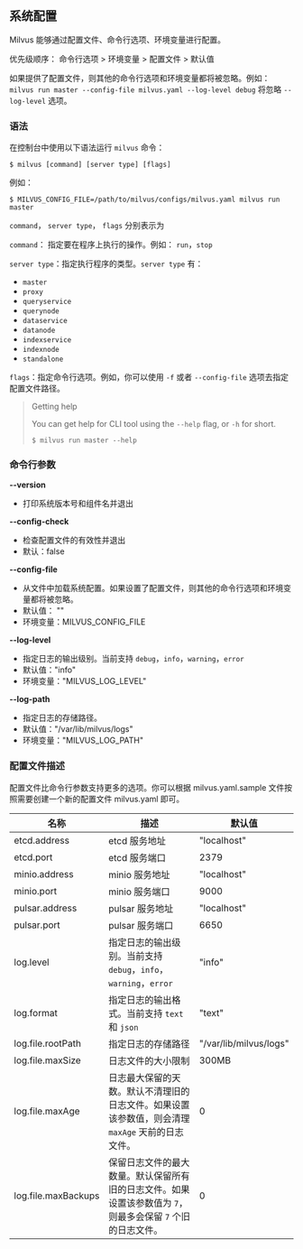 ## 系统配置

Milvus 能够通过配置文件、命令行选项、环境变量进行配置。

优先级顺序： 命令行选项 > 环境变量 > 配置文件 > 默认值

如果提供了配置文件，则其他的命令行选项和环境变量都将被忽略。例如： `milvus run master --config-file milvus.yaml --log-level debug` 将忽略 `--log-level` 选项。

### 语法

在控制台中使用以下语法运行 `milvus` 命令：

```shell
$ milvus [command] [server type] [flags]
```

例如：

```shell
$ MILVUS_CONFIG_FILE=/path/to/milvus/configs/milvus.yaml milvus run master
```

`command`， `server type`， `flags` 分别表示为

`command`： 指定要在程序上执行的操作。例如： `run`，`stop`

`server type`：指定执行程序的类型。`server type` 有：

* `master`
* `proxy`
* `queryservice`
* `querynode`
* `dataservice`
* `datanode`
* `indexservice`
* `indexnode`
* `standalone`

`flags`：指定命令行选项。例如，你可以使用 `-f` 或者 `--config-file` 选项去指定配置文件路径。

> Getting help
>
> You can get help for CLI tool using the `--help` flag, or `-h` for short.
> ```shell
> $ milvus run master --help
> ```
### 命令行参数

**--version**
* 打印系统版本号和组件名并退出

**--config-check**
* 检查配置文件的有效性并退出
* 默认：false

**--config-file**

* 从文件中加载系统配置。如果设置了配置文件，则其他的命令行选项和环境变量都将被忽略。
* 默认值： ""
* 环境变量：MILVUS_CONFIG_FILE

**--log-level**

* 指定日志的输出级别。当前支持 `debug`，`info`，`warning`，`error`
* 默认值："info"
* 环境变量："MILVUS_LOG_LEVEL"

**--log-path**

* 指定日志的存储路径。
* 默认值："/var/lib/milvus/logs"
* 环境变量："MILVUS_LOG_PATH"

### 配置文件描述

配置文件比命令行参数支持更多的选项。你可以根据 milvus.yaml.sample 文件按照需要创建一个新的配置文件 milvus.yaml 即可。

| 名称         | 描述         | 默认值         |
| --------- | --------- | --------- |
| etcd.address | etcd 服务地址 | "localhost" |
| etcd.port    | etcd 服务端口 | 2379        |
| minio.address | minio 服务地址 | "localhost" |
| minio.port    | minio 服务端口 | 9000      |
| pulsar.address | pulsar 服务地址 | "localhost" |
| pulsar.port   | pulsar 服务端口 | 6650     |
| log.level    | 指定日志的输出级别。当前支持 `debug`，`info`，`warning`，`error` | "info"         |
| log.format | 指定日志的输出格式。当前支持 `text` 和 `json` | "text" |
| log.file.rootPath | 指定日志的存储路径| "/var/lib/milvus/logs" |
| log.file.maxSize | 日志文件的大小限制 | 300MB |
| log.file.maxAge | 日志最大保留的天数。默认不清理旧的日志文件。如果设置该参数值，则会清理 `maxAge` 天前的日志文件。 | 0 |
| log.file.maxBackups | 保留日志文件的最大数量。默认保留所有旧的日志文件。如果设置该参数值为 `7`，则最多会保留 `7` 个旧的日志文件。 | 0 |
